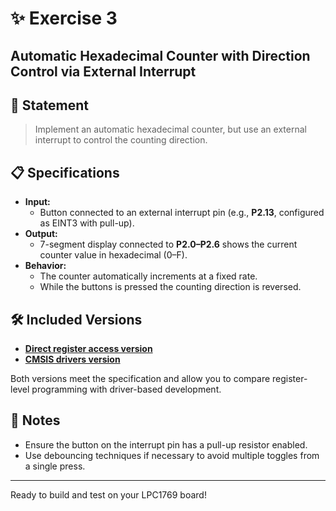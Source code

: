 # ✨ Exercise 3
## Automatic Hexadecimal Counter with Direction Control via External Interrupt

## 📝 Statement

> Implement an automatic hexadecimal counter, but use an external interrupt to control the counting direction.

## 📋 Specifications

- **Input:**
  - Button connected to an external interrupt pin (e.g., **P2.13**, configured as EINT3 with pull-up).
- **Output:**
  - 7-segment display connected to **P2.0–P2.6** shows the current counter value in hexadecimal (0–F).
- **Behavior:**
  - The counter automatically increments at a fixed rate.
  - While the buttons is pressed the counting direction is reversed.

## 🛠️ Included Versions

- [**Direct register access version**](LPC1769_registers.c)
- [**CMSIS drivers version**](LPC1769_CMSIS_drivers.c)

Both versions meet the specification and allow you to compare register-level programming with driver-based development.

## 🚦 Notes

- Ensure the button on the interrupt pin has a pull-up resistor enabled.
- Use debouncing techniques if necessary to avoid multiple toggles from a single press.

---

Ready to build and test on your LPC1769 board!
